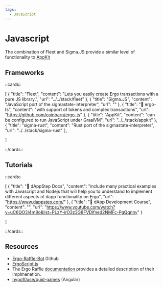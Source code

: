 ```yaml
---
tags:
  - JavaScript
---
```


# Javascript

The combination of Fleet and Sigma.JS provide a similar level of functionality to [AppKit](appkit.md)

## Frameworks

::cards::

[
  {
    "title": "Fleet",
    "content": "Lets you easily create Ergo transactions with a pure JS library.",
    "url": "../../stack/fleet"
  },
  {
    "title": "Sigma.JS",
    "content": "JavaScript port of the sigmastate-interpreter",
    "url": ""
  },
  {
    "title": "🔗 ergo-ts",
    "content": "with support of tokens and complex transactions",
    "url": "https://github.com/coinbarn/ergo-ts"
  },
  {
    "title": "AppKit",
    "content": "can be configured to run JavaScript under GraalVM",
    "url": "../../stack/appkit"
  },
  {
    "title": "sigma-rust",
    "content": "Rust port of the sigmastate-interpreter",
    "url": "../../stack/sigma-rust"
  },

]

::/cards::

## Tutorials

::cards::

[
  {
    "title": "🔗 dAppStep Docs",
    "content": "include many practical examples with Javascript and Nodejs that will help you to understand to implement different aspects of dapp functionality on Ergo",
    "url": "https://www.dappstep.com/"
  },
  {
    "title": "🔗 dApp Development Course",
    "content": "",
    "url": "https://www.youtube.com/watch?v=uC6QO3I4m8o&list=PLzY-irO3z3G8FVDifned2NMFc-PgQqnny"
  }

]

::/cards::



## Resources


- [Ergo-Raffle-Bot](https://github.com/zkastn/ergo-raffle-bot) Github
- [ErgoScript.js](https://www.youtube.com/watch?v=_jwMI8M_vrs)
- The Ergo Raffle [documentation](https://github.com/ErgoRaffle/raffle-documentation) provides a detailed description of their implmenetion. 
- [hypo10use/quid-games](https://github.com/hypo10use/quid-games) (Angular)
